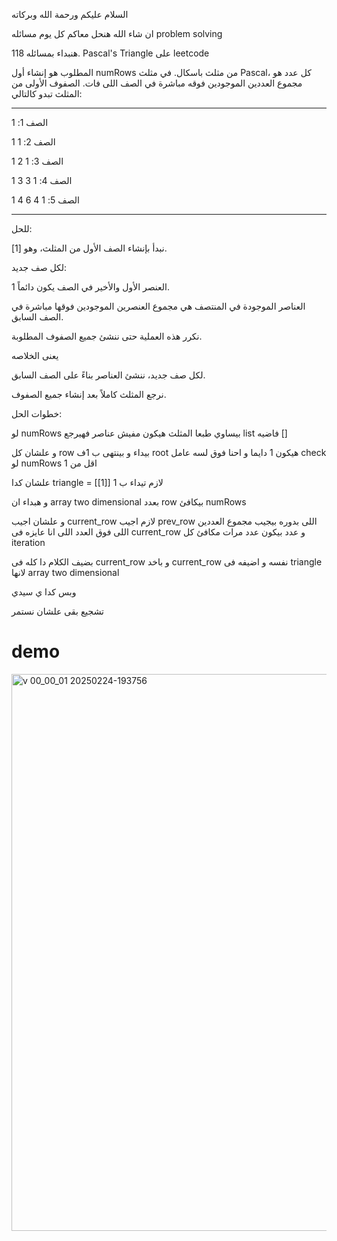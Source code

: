 
السلام عليكم ورحمة الله وبركاته

ان شاء الله هنحل معاكم كل يوم مسائله problem solving

هنبداء بمسائله 118. Pascal's Triangle على leetcode

المطلوب هو إنشاء أول numRows من مثلث باسكال. في مثلث Pascal، كل عدد هو مجموع العددين الموجودين فوقه مباشرة في الصف اللى فات. الصفوف الأولى من المثلث تبدو كالتالي:

---------------------------------------------------------

الصف 1: 1

الصف 2: 1 1

الصف 3: 1 2 1

الصف 4: 1 3 3 1

الصف 5: 1 4 6 4 1

---------------------------------------------------------

 للحل:

نبدأ بإنشاء الصف الأول من المثلث، وهو [1].

لكل صف جديد:

العنصر الأول والأخير في الصف يكون دائماً 1.

العناصر الموجودة في المنتصف هي مجموع العنصرين الموجودين فوقها مباشرة في الصف السابق.

نكرر هذه العملية حتى ننشئ جميع الصفوف المطلوبة.

يعنى الخلاصه 

لكل صف جديد، ننشئ العناصر بناءً على الصف السابق.

نرجع المثلث كاملاً بعد إنشاء جميع الصفوف.



خطوات الحل:

لو numRows بيساوي طبعا المثلث  هيكون مفيش عناصر فهيرجع list فاضيه []

و علشان كل row بيداء و بينتهى ب 1ف root هيكون 1 دايما و احنا فوق لسه عامل check لو numRows اقل من 1

علشان كدا triangle = [[1]] لازم تيداء ب 1 

و هبداء ان array two dimensional بعدد  row بيكافئ numRows 

و علشان اجيب current_row لازم اجيب prev_row اللى بدوره بيجيب مجموع العددين اللى فوق العدد اللى انا عايزه فى current_row و عدد بيكون عدد مرات مكافئ كل iteration 

بضيف الكلام دا كله فى current_row و باخد current_row نفسه و اضيفه فى triangle لانها array two dimensional

وبس كدا ي سيدي 

تشجيع بقى علشان نستمر
# demo
<img width="891" alt="v 00_00_01 20250224-193756" src="https://github.com/user-attachments/assets/72c989f0-d78d-4744-a360-4060acc12f27" />
